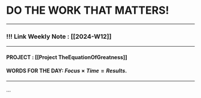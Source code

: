 
# DO THE WORK THAT MATTERS!

--- 
### !!! Link Weekly Note : [[2024-W12]]
---
#### PROJECT : [[Project TheEquationOfGreatness]]
#### WORDS FOR THE DAY: $Focus \times Time = Results.$
---

...









